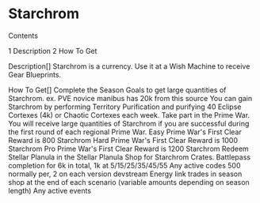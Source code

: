 # Starchrom

Contents

1 Description
2 How To Get



Description[]
Starchrom is a currency.
Use it at a Wish Machine to receive Gear Blueprints. 

How To Get[]
Complete the Season Goals to get large quantities of Starchrom.  ex. PVE novice manibus has 20k from this source
You can gain Starchrom by performing Territory Purification and purifying 40 Eclipse Cortexes (4k) or Chaotic Cortexes each week.
Take part in the Prime War. You will receive large quantities of Starchrom if you are successful during the first round of each regional Prime War.
Easy Prime War's First Clear Reward is 800 Starchrom
Hard Prime War's First Clear Reward is 1000 Starchrom
Pro Prime War's First Clear Reward is 1200 Starchrom
Redeem Stellar Planula in the Stellar Planula Shop for Starchrom Crates.
Battlepass completion for 6k in total, 1k at 5/15/25/35/45/55
Any active codes 500 normally per, 2 on each version devstream
Energy link trades in season shop at the end of each scenario (variable amounts depending on season length)
Any active events
